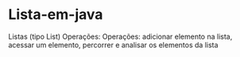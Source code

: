 # Lista-em-java
Listas (tipo List) Operações: 
Operações: adicionar elemento na lista, acessar um elemento, percorrer e analisar os elementos da lista
